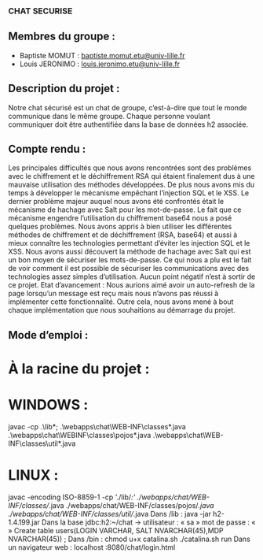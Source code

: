 ### CHAT SECURISE
## Membres du groupe :
- Baptiste MOMUT : baptiste.momut.etu@univ-lille.fr
- Louis JERONIMO : louis.jeronimo.etu@univ-lille.fr
## Description du projet :
Notre chat sécurisé est un chat de groupe, c’est-à-dire que tout le monde communique dans
le même groupe. Chaque personne voulant communiquer doit être authentifiée dans la base
de données h2 associée.
## Compte rendu :
Les principales difficultés que nous avons rencontrées sont des problèmes avec le
chiffrement et le déchiffrement RSA qui étaient finalement dus à une mauvaise utilisation
des méthodes développées. De plus nous avons mis du temps à développer le mécanisme
empêchant l’injection SQL et le XSS. Le dernier problème majeur auquel nous avons été
confrontés était le mécanisme de hachage avec Salt pour les mot-de-passe. Le fait que ce
mécanisme engendre l’utilisation du chiffrement base64 nous a posé quelques problèmes.
Nous avons appris à bien utiliser les différentes méthodes de chiffrement et de
déchiffrement (RSA, base64) et aussi à mieux connaître les technologies permettant d’éviter
les injection SQL et le XSS. Nous avons aussi découvert la méthode de hachage avec Salt qui
est un bon moyen de sécuriser les mots-de-passe. Ce qui nous a plu est le fait de voir
comment il est possible de sécuriser les communications avec des technologies assez
simples d’utilisation. Aucun point négatif n’est à sortir de ce projet.
Etat d’avancement :
Nous aurions aimé avoir un auto-refresh de la page lorsqu’un message est reçu mais nous
n’avons pas réussi à implémenter cette fonctionnalité. Outre cela, nous avons mené à bout
chaque implémentation que nous souhaitions au démarrage du projet.
## Mode d’emploi :
# À la racine du projet :
# WINDOWS :
javac -cp .\lib\*; .\webapps\chat\WEB-INF\classes\*.java .\webapps\chat\WEBINF\classes\pojos\*.java .\webapps\chat\WEB-INF\classes\util\*.java
# LINUX :
javac -encoding ISO-8859-1 -cp './lib/*:' ./webapps/chat/WEB-INF/classes/*.java ./webapps/chat/WEB-INF/classes/pojos/*.java ./webapps/chat/WEB-INF/classes/util/*.java
Dans /lib : java -jar h2-1.4.199.jar
Dans la base jdbc:h2:~/chat -> utilisateur : « sa » mot de passe : « »
Create table users(LOGIN VARCHAR, SALT NVARCHAR(45),MDP NVARCHAR(45)) ;
Dans /bin : chmod u+x catalina.sh 
./catalina.sh run
Dans un navigateur web : localhost :8080/chat/login.html
